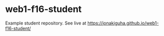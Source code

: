 # web1-f16-student
Example student repository. See live at <https://jonakiguha.github.io/web1-f16-student/>
